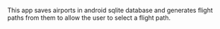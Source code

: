 This app saves airports in android sqlite database and generates flight paths from them to allow the user to select a flight path.
